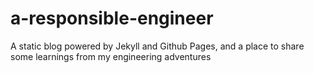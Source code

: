 # a-responsible-engineer
A static blog powered by Jekyll and Github Pages, and a place to share some learnings from my engineering adventures
